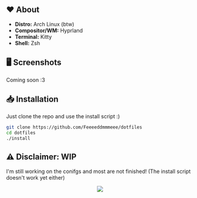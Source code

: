 ## :heart: About
- **Distro:** Arch Linux (btw)
- **Compositor/WM:** Hyprland
- **Terminal:** Kitty
- **Shell:** Zsh

## :desktop_computer: Screenshots
Coming soon :3

## :inbox_tray: Installation
Just clone the repo and use the install script :)
```bash
git clone https://github.com/Feeeeddmmmeee/dotfiles
cd dotfiles
./install
```

## :warning: Disclaimer: WIP
I'm still working on the conifgs and most are not finished! (The install script doesn't work yet either)

<p align="center">
    <img src="https://github.com/catppuccin/catppuccin/blob/main/assets/footers/gray0_ctp_on_line.png?raw=true"
</p>
